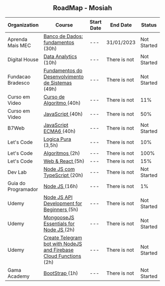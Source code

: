 <h2 align="center"> RoadMap - Mosiah</h2>


| Organization | Course | Start Date | End Date | Status |
| ---- | ----- | ---- | -----| ----- |
| Aprenda Mais MEC | <a href="https://aprendamais.mec.gov.br/course/view.php?id=467">Banco de Dados: fundamentos</a> (30h) | --- | 31/01/2023 | Not Started |
| Digital House | <a href="https://digital-house.mykajabi.com/library">Data Analytics</a> (10h) | --- | There is not | Not Started |
| Fundacao Bradesco | <a href="https://www.ev.org.br/trilhas-de-conhecimento/fundamentos-do-desenvolvimento-de-sistemas">Fundamentos do Desenvolvimento de Sistemas</a> (49h) | --- | There is not | Not Started | 
| Curso em Video | <a href="https://www.cursoemvideo.com/curso/curso-de-algoritmo/">Curso de Algoritmo </a> (40h) | --- | There is not | 11% |
| Curso em Video | <a href="https://www.cursoemvideo.com/curso/javascript/">JavaScript </a> (40h) | --- | There is not | 50% |
| B7Web | <a href="https://alunos.b7web.com.br/curso/javascript/descontruindo-objetos-1">JavaScript ECMA6 </a> (40h) | --- | There is not | Not Started |
| Let's Code | <a href="https://cursos.letscode.com.br/curso-digital/2120c9f0-02ba-45c1-a81d-3ed26232cc0c">Logica Pura </a> (3,5h) | --- | There is not | 10% |
| Let's Code | <a href="https://cursos.letscode.com.br/curso-digital/5e4b6418-bbc5-4386-af61-a73990a4a745">Algoritmos </a> (2h) | --- | There is not | 100% |
| Let's Code | <a href="https://cursos.letscode.com.br/curso-digital/9ea568fb-953b-4ac2-a928-46a850b4fa1e">Web & React </a> (5h) | --- | There is not | 15% |
| Dev Lab | <a href="https://www.youtube.com/watch?v=W2ld5xRS3cY&list=PLz_YTBuxtxt6_Zf1h-qzNsvVt46H8ziKh&ab_channel=WaldemarNeto-DevLab">Node JS com TypeScript </a> (20h) | --- | There is not | Not Started |
| Guia do Programador | <a href="https://cursos.ead.education/curso/node-js/"> Node JS </a> (16h) | --- | There is not | 1% |
| Udemy | <a href="https://www.udemy.com/course/node-js-api-tutorial/learn/lecture/13683140?start=0#overview">  Node JS API Development for Beginners </a> (5h) | --- | There is not | Not Started |
| Udemy | <a href="https://www.udemy.com/course-dashboard-redirect/?course_id=756914">  MongooseJS Essentials for Node JS </a> (2h) | --- | There is not | Not Started |
| Udemy | <a href="https://www.udemy.com/course/telegram-firebase-bot/learn/lecture/13744316?start=0#overview"> Create Telegram bot with NodeJS and Firebase Cloud Functions </a> (2h) | --- | There is not | Not Started |
| Gama Academy | <a href="https://app.gama.academy/jornada/bc77ea-fundamentos-de-front-end/"> BootStrap </a> (1h) | --- | There is not | Not Started |
